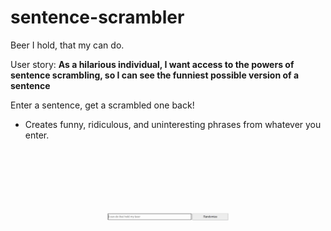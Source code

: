 # sentence-scrambler
Beer I hold, that my can do.

User story:
**As a hilarious individual, I want access to the powers of sentence scrambling, so I can see the funniest possible version of a sentence**

Enter a sentence, get a scrambled one back!
* Creates funny, ridiculous, and uninteresting phrases from whatever you enter.

![](demo.gif)
